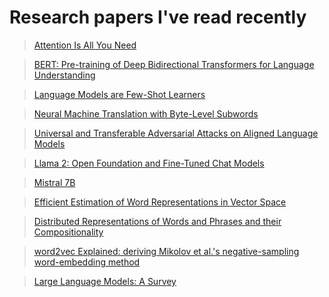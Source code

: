 # Research papers I've read recently

> [Attention Is All You Need](https://arxiv.org/abs/1706.03762)

> [BERT: Pre-training of Deep Bidirectional Transformers for Language Understanding](https://arxiv.org/abs/1810.04805)

> [Language Models are Few-Shot Learners](https://arxiv.org/abs/2005.14165)

> [Neural Machine Translation with Byte-Level Subwords](https://arxiv.org/abs/1909.03341)

> [Universal and Transferable Adversarial Attacks on Aligned Language Models](https://arxiv.org/abs/2307.15043)

> [Llama 2: Open Foundation and Fine-Tuned Chat Models](https://arxiv.org/abs/2307.09288)

> [Mistral 7B](https://arxiv.org/pdf/2310.06825.pdf)

> [Efficient Estimation of Word Representations in Vector Space](https://arxiv.org/abs/1301.3781)

> [Distributed Representations of Words and Phrases and their Compositionality](https://arxiv.org/abs/1310.4546)

> [word2vec Explained: deriving Mikolov et al.'s negative-sampling word-embedding method
](https://arxiv.org/abs/1402.3722)

> [Large Language Models: A Survey](https://arxiv.org/abs/2402.06196)